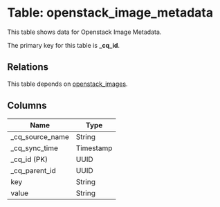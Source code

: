 # Table: openstack_image_metadata

This table shows data for Openstack Image Metadata.

The primary key for this table is **_cq_id**.

## Relations

This table depends on [openstack_images](openstack_images.md).

## Columns

| Name          | Type          |
| ------------- | ------------- |
|_cq_source_name|String|
|_cq_sync_time|Timestamp|
|_cq_id (PK)|UUID|
|_cq_parent_id|UUID|
|key|String|
|value|String|
